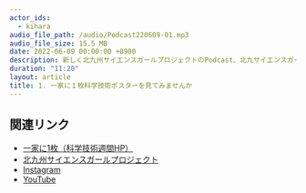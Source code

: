 ```yaml
---
actor_ids:
  - kihara
audio_file_path: /audio/Podcast220609-01.mp3
audio_file_size: 15.5 MB
date: 2022-06-09 00:00:00 +0900
description: 新しく北九州サイエンスガールプロジェクトのPodcast、北九サイエンスガールfmを始めました。1回目は「一家に１枚」という科学技術に関するポスターをご紹介します。無料でダウンロードできますので、ぜひ一度活用してみてはいかがでしょう。今回はヒトゲノムマップのポスターを話題にしました。　
duration: "11:20"
layout: article
title: 1. 一家に１枚科学技術ポスターを見てみませんか
---
```


## 関連リンク

- [一家に1枚（科学技術週間HP）](https://www.mext.go.jp/stw/series.html)
- [北九州サイエンスガールプロジェクト](https://www.kitakyusciencegirl.org)
- [Instagram](https://www.instagram.com/kitakyusciencegirl/)
- [YouTube](https://www.youtube.com/channel/UC7yCsLnSDirUO5hfbjijETQ)
